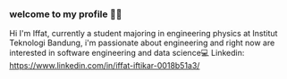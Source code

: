 ### welcome to my profile 🙋‍♂️
Hi I'm Iffat, currently a student majoring in engineering physics at Institut Teknologi Bandung, i'm passionate about engineering and right now are interested in software engineering and data science💻
Linkedin: https://www.linkedin.com/in/iffat-iftikar-0018b51a3/
